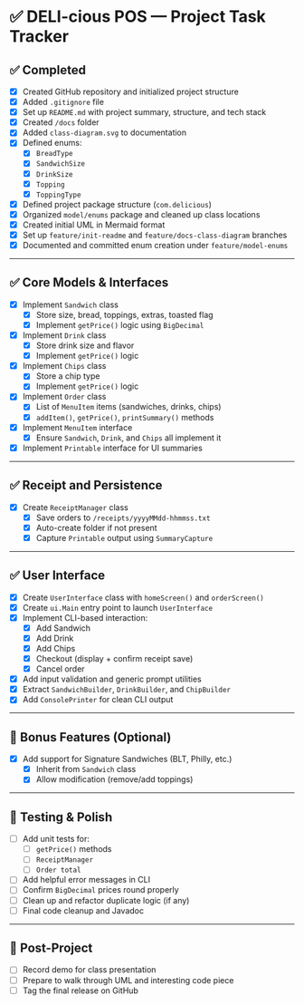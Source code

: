 # ✅ DELI-cious POS — Project Task Tracker

## ✅ Completed

- [x] Created GitHub repository and initialized project structure
- [x] Added `.gitignore` file
- [x] Set up `README.md` with project summary, structure, and tech stack
- [x] Created `/docs` folder
- [x] Added `class-diagram.svg` to documentation
- [x] Defined enums:
  - [x] `BreadType`
  - [x] `SandwichSize`
  - [x] `DrinkSize`
  - [x] `Topping`
  - [x] `ToppingType`
- [x] Defined project package structure (`com.delicious`)
- [x] Organized `model/enums` package and cleaned up class locations
- [x] Created initial UML in Mermaid format
- [x] Set up `feature/init-readme` and `feature/docs-class-diagram` branches
- [x] Documented and committed enum creation under `feature/model-enums`

---

## ✅ Core Models & Interfaces

- [x] Implement `Sandwich` class
  - [x] Store size, bread, toppings, extras, toasted flag
  - [x] Implement `getPrice()` logic using `BigDecimal`
- [x] Implement `Drink` class
  - [x] Store drink size and flavor
  - [x] Implement `getPrice()` logic
- [x] Implement `Chips` class
  - [x] Store a chip type
  - [x] Implement `getPrice()` logic
- [x] Implement `Order` class
  - [x] List of `MenuItem` items (sandwiches, drinks, chips)
  - [x] `addItem()`, `getPrice()`, `printSummary()` methods
- [x] Implement `MenuItem` interface
  - [x] Ensure `Sandwich`, `Drink`, and `Chips` all implement it
- [x] Implement `Printable` interface for UI summaries

---

## ✅ Receipt and Persistence

- [x] Create `ReceiptManager` class
  - [x] Save orders to `/receipts/yyyyMMdd-hhmmss.txt`
  - [x] Auto-create folder if not present
  - [x] Capture `Printable` output using `SummaryCapture`

---

## ✅ User Interface

- [x] Create `UserInterface` class with `homeScreen()` and `orderScreen()`
- [x] Create `ui.Main` entry point to launch `UserInterface`
- [x] Implement CLI-based interaction:
  - [x] Add Sandwich
  - [x] Add Drink
  - [x] Add Chips
  - [x] Checkout (display + confirm receipt save)
  - [x] Cancel order
- [x] Add input validation and generic prompt utilities
- [x] Extract `SandwichBuilder`, `DrinkBuilder`, and `ChipBuilder`
- [x] Add `ConsolePrinter` for clean CLI output

---

## 🚧 Bonus Features (Optional)

- [x] Add support for Signature Sandwiches (BLT, Philly, etc.)
  - [x] Inherit from `Sandwich` class
  - [x] Allow modification (remove/add toppings)

---

## 🚧 Testing & Polish

- [ ] Add unit tests for:
  - [ ] `getPrice()` methods
  - [ ] `ReceiptManager`
  - [ ] `Order total`
- [ ] Add helpful error messages in CLI
- [ ] Confirm `BigDecimal` prices round properly
- [ ] Clean up and refactor duplicate logic (if any)
- [ ] Final code cleanup and Javadoc

---

## 🧹 Post-Project

- [ ] Record demo for class presentation
- [ ] Prepare to walk through UML and interesting code piece
- [ ] Tag the final release on GitHub  
